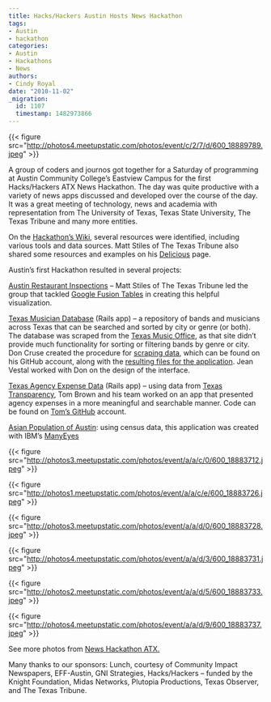 ```yaml
---
title: Hacks/Hackers Austin Hosts News Hackathon
tags:
- Austin
- hackathon
categories:
- Austin
- Hackathons
- News
authors:
- Cindy Royal
date: "2010-11-02"
_migration:
  id: 1107
  timestamp: 1482973866
---
```


{{< figure src="http://photos4.meetupstatic.com/photos/event/c/2/7/d/600_18889789.jpeg" >}}

A group of coders and journos got together for a Saturday of programming at Austin Community College&#8217;s Eastview Campus for the first Hacks/Hackers ATX News Hackathon. The day was quite productive with a variety of news apps discussed and developed over the course of the day. It was a great meeting of technology, news and academia with representation from The University of Texas, Texas State University, The Texas Tribune and many more entities.

On the [Hackathon&#8217;s Wiki][1], several resources were identified, including various tools and data sources. Matt Stiles of The Texas Tribune also shared some resources and examples on his [Delicious][2] page.

Austin&#8217;s first Hackathon resulted in several projects:

[Austin Restaurant Inspections][3] &#8211; Matt Stiles of The Texas Tribune led the group that tackled [Google Fusion Tables][4] in creating this helpful visualization.

[Texas Musician Database][5] (Rails app) &#8211; a repository of bands and musicians across Texas that can be searched and sorted by city or genre (or both). The database was scraped from the [Texas Music Office][6], as that site didn&#8217;t provide much functionality for sorting or filtering bands by genre or city. Don Cruse created the procedure for [scraping data][7], which can be found on his GitHub account, along with the [resulting files for the application][8]. Jean Vestal worked with Don on the design of the interface.

[Texas Agency Expense Data][9] (Rails app) &#8211; using data from [Texas Transparency][10], Tom Brown and his team worked on an app that presented agency expenses in a more meaningful and searchable manner. Code can be found on [Tom&#8217;s GitHub][11] account.

[Asian Population of Austin][12]: [][12]using census data, this application was created with IBM&#8217;s [ManyEyes][13]

{{< figure src="http://photos3.meetupstatic.com/photos/event/a/a/c/0/600_18883712.jpeg" >}}

{{< figure src="http://photos1.meetupstatic.com/photos/event/a/a/c/e/600_18883726.jpeg" >}}

{{< figure src="http://photos3.meetupstatic.com/photos/event/a/a/d/0/600_18883728.jpeg" >}}

{{< figure src="http://photos4.meetupstatic.com/photos/event/a/a/d/3/600_18883731.jpeg" >}}

{{< figure src="http://photos2.meetupstatic.com/photos/event/a/a/d/5/600_18883733.jpeg" >}}

{{< figure src="http://photos4.meetupstatic.com/photos/event/a/a/d/9/600_18883737.jpeg" >}}

See more photos from [News Hackathon ATX.][14]

Many thanks to our sponsors: Lunch, courtesy of Community Impact Newspapers, EFF-Austin, GNI Strategies, Hacks/Hackers &#8211; funded by the Knight Foundation, Midas Networks, Plutopia Productions, Texas Observer, and The Texas Tribune.

 [1]: http://hackathonaustin.pbworks.com/w/page/Tools-and-Sources
 [2]: http://www.delicious.com/mattstiles
 [3]: http://mattstil.es/austin-restaurant-inspections/
 [4]: tables.googlelabs.com/
 [5]: http://texasmusic.heroku.com/
 [6]: http://www.governor.state.tx.us/music/musicians/talent/talent/
 [7]: http://github.com/doncruse/Texas-Music-Office-Scraper
 [8]: http://github.com/doncruse/Texas-Music-App
 [9]: http://
 [10]: http://www.texastransparency.org/moneygoes/
 [11]: http://github.com/herestomwiththeweather/texasmoney
 [12]: http://manyeyes.alphaworks.ibm.com/manyeyes/visualizations/asian-foreign-born-population-city
 [13]: http://manyeyes.alphaworks.ibm.com/manyeyes/
 [14]: http://bit.ly/9kn8Iq